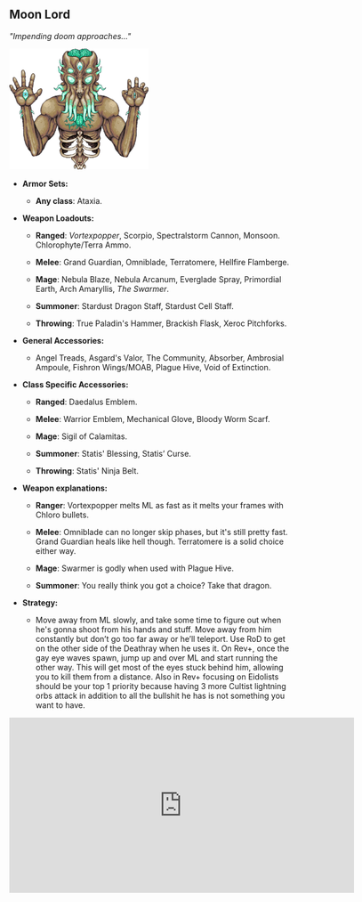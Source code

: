 ## Moon Lord

*"Impending doom approaches…"*

![image alt text](../public/BMbpD6rCZ1qoniF20u7H2A_img_59.png)

* **Armor Sets:**

    * **Any class**: Ataxia.

* **Weapon Loadouts:**

    * **Ranged**: *Vortexpopper*, Scorpio, Spectralstorm Cannon, Monsoon. Chlorophyte/Terra Ammo.

    * **Melee**: Grand Guardian, Omniblade, Terratomere, Hellfire Flamberge.

    * **Mage**: Nebula Blaze, Nebula Arcanum, Everglade Spray, Primordial Earth, Arch Amaryllis, *The Swarmer*.

    * **Summoner**: Stardust Dragon Staff, Stardust Cell Staff.

    * **Throwing**: True Paladin's Hammer, Brackish Flask, Xeroc Pitchforks.	

* **General Accessories:**

    * Angel Treads, Asgard's Valor, The Community, Absorber, Ambrosial Ampoule, Fishron Wings/MOAB, Plague Hive, Void of Extinction.

* **Class Specific Accessories:**

    * **Ranged**: Daedalus Emblem.

    * **Melee**: Warrior Emblem, Mechanical Glove, Bloody Worm Scarf.

    * **Mage**: Sigil of Calamitas.

    * **Summoner**: Statis' Blessing, Statis’ Curse.

    * **Throwing**: Statis' Ninja Belt.

* **Weapon explanations:**

    * **Ranger**: Vortexpopper melts ML as fast as it melts your frames with Chloro bullets.

    * **Melee**: Omniblade can no longer skip phases, but it's still pretty fast. Grand Guardian heals like hell though. Terratomere is a solid choice either way.

    * **Mage**: Swarmer is godly when used with Plague Hive.

    * **Summoner**: You really think you got a choice? Take that dragon.

* **Strategy:**

    * Move away from ML slowly, and take some time to figure out when he's gonna shoot from his hands and stuff. Move away from him constantly but don’t go too far away or he’ll teleport. Use RoD to get on the other side of the Deathray when he uses it. On Rev+, once the gay eye waves spawn, jump up and over ML and start running the other way. This will get most of the eyes stuck behind him, allowing you to kill them from a distance. Also in Rev+ focusing on Eidolists should be your top 1 priority because having 3 more Cultist lightning orbs attack in addition to all the bullshit he has is not something you want to have.

<div align="center"><iframe width="620" height="315" src="https://www.youtube.com/embed/dpaBBHCMBO8" frameborder="0" allowfullscreen></iframe></div>
